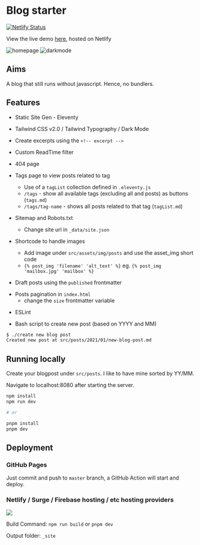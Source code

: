 # Blog starter

[![Netlify Status](https://api.netlify.com/api/v1/badges/a9b962b7-9df1-49db-9b40-e5fedbc8ba9e/deploy-status)](https://app.netlify.com/sites/eleventy-blog-starter/deploys)

View the live demo [here](https://eleventy.rongying.co/), hosted on Netlify

![homepage](blog-v2.png)
![darkmode](blog-dark.png)

## Aims
A blog that still runs without javascript. Hence, no bundlers. 


## Features
- Static Site Gen - Eleventy

- Tailwind CSS v2.0 / Tailwind Typography / Dark Mode

- Create excerpts using the `<!-- excerpt -->`

- Custom ReadTime filter

- 404 page

+ Tags page to view posts related to tag
  - Use of a `tagList` collection defined in `.eleventy.js`
  - `/tags` - show all available tags (excluding all and posts) as buttons (`tags.md`)
  - `/tags/tag-name` - shows all posts related to that tag (`tagList.md`)

+ Sitemap and Robots.txt 
  - Change site url in `_data/site.json`

+ Shortcode to handle images
  - Add image under `src/assets/img/posts` and use the asset_img short code
  - `{% post_img 'filename' 'alt_text' %}` eg. `{% post_img 'mailbox.jpg' 'mailbox' %}`

- Draft posts using the `published` frontmatter

+ Posts pagination in `index.html` 
  - change the `size` frontmatter variable
- ESLint

+ Bash script to create new post (based on YYYY and MM)
```bash
$ ./create new blog post
Created new post at src/posts/2021/01/new-blog-post.md
```


## Running locally

Create your blogpost under `src/posts`. I like to have mine sorted by YY/MM.

Navigate to localhost:8080 after starting the server.

```sh
npm install
npm run dev

# or

pnpm install
pnpm dev
```


## Deployment

### GitHub Pages

Just commit and push to `master` branch, a GitHub Action will start and deploy.

### Netlify / Surge / Firebase hosting / etc hosting providers

[<img src="https://www.netlify.com/img/deploy/button.svg" />](https://app.netlify.com/start/deploy?repository=https://github.com/alexandrehtrb/alexandrehtrb.github.io)

Build Command: `npm run build` or `pnpm dev`

Output folder: `_site`